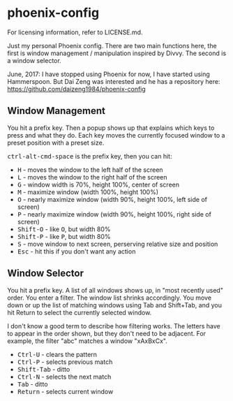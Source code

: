 # phoenix-config

For licensing information, refer to LICENSE.md.

Just my personal Phoenix config.  There are two main functions here,
the first is window management / manipulation inspired by Divvy.  The second
is a window selector.

June, 2017: I have stopped using Phoenix for now, I have started using
Hammerspoon.  But Dai Zeng was interested and he has a repository here:
https://github.com/daizeng1984/phoenix-config

## Window Management

You hit a prefix key.  Then a popup shows up that explains which keys to press
and what they do.  Each key moves the currently focused window to a preset
position with a preset size.

<kbd>ctrl-alt-cmd-space</kbd> is the prefix key, then you can hit:

* <kbd>H</kbd> - moves the window to the left half of the screen
* <kbd>L</kbd> - moves the window to the right half of the screen
* <kbd>G</kbd> - window width is 70%, height 100%, center of screen
* <kbd>M</kbd> - maximize window (width 100%, height 100%)
* <kbd>O</kbd> - nearly maximize window (width 90%, height 100%, left side of screen)
* <kbd>P</kbd> - nearly maximize window (width 90%, height 100%, right side of screen)
* <kbd>Shift-O</kbd> - like <kbd>O</kbd>, but width 80%
* <kbd>Shift-P</kbd> - like <kbd>P</kbd>, but width 80%
* <kbd>S</kbd> - move window to next screen, perserving relative size and position
* <kbd>Esc</kbd> - hit this if you don't want any action

## Window Selector

You hit a prefix key.  A list of all windows shows up, in "most recently used"
order.  You enter a filter.  The window list shrinks accordingly.  You move down
or up the list of matching windows using Tab and Shift+Tab, and you hit Return
to select the currently selected window.

I don't know a good term to describe how filtering works.  The letters have to
appear in the order shown, but they don't need to be adjacent.  For example, the
filter "abc" matches a window "xAxBxCx".

* <kbd>Ctrl-U</kbd> - clears the pattern
* <kbd>Ctrl-P</kbd> - selects previous match
* <kbd>Shift-Tab</kbd> - ditto
* <kbd>Ctrl-N</kbd> - selects the next match
* <kbd>Tab</kbd> - ditto
* <kbd>Return</kbd> - selects current window
